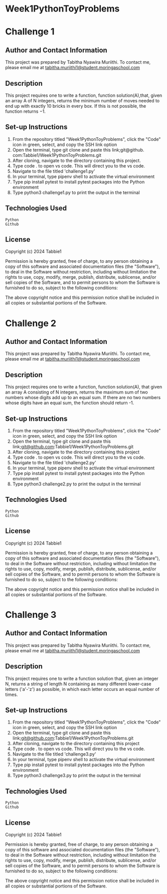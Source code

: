 # Week1PythonToyProblems
# Challenge 1
## Author and Contact Information
This project was prepared by Tabitha Nyawira Muriithi. 
To contact me, please email me at tabitha.muriithi1@student.moringaschool.com 
## Description
This project requires one to write a function, function solution(A),that, given an array A of N integers, returns the minimum number of moves needed to end up with exactly 10 bricks in every box. If this is not possible, the function returns −1.

## Set-up Instructions
1. From the repository titled "Week1PythonToyProblems", click the "Code" icon in green, select, and copy the SSH link option
2. Open the terminal, type git clone and paste this link;git@github.    com:Tabbie1/Week1PythonToyProblems.git
3. After cloning, navigate to the directory containing this project. 
4. Type code . to open vs code. This will direct you to the vs code. 
5. Navigate to the file titled 'challenge1.py'
6. In your terminal, type pipenv shell to activate the virtual environment
7. Type pip install pytest to install pytest packages into the Python environment
8. Type python3 challenge1.py to print the output in the terminal 


## Technologies Used
    Python
    Github

## License 
Copyright (c) 2024 Tabbie1

Permission is hereby granted, free of charge, to any person obtaining a copy
of this software and associated documentation files (the "Software"), to deal
in the Software without restriction, including without limitation the rights
to use, copy, modify, merge, publish, distribute, sublicense, and/or sell
copies of the Software, and to permit persons to whom the Software is
furnished to do so, subject to the following conditions:

The above copyright notice and this permission notice shall be included in all
copies or substantial portions of the Software.

# Challenge 2
## Author and Contact Information
This project was prepared by Tabitha Nyawira Muriithi. 
To contact me, please email me at tabitha.muriithi1@student.moringaschool.com 
## Description
This project requires one to write a function, function solution(A), that given an array A consisting of N integers, returns the maximum sum of two numbers whose digits add up to an equal sum. If there are no two numbers whose digits have an equal sum, the function should return -1.
## Set-up Instructions
1. From the repository titled "Week1PythonToyProblems", click the "Code" icon in green, select, and copy the SSH link option
2. Open the terminal, type git clone and paste this link;git@github.com:Tabbie1/Week1PythonToyProblems.git
3. After cloning, navigate to the directory containing this project 
4. Type code . to open vs code. This will direct you to the vs code. 
5. Navigate to the file titled 'challenge2.py'
6. In your terminal, type pipenv shell to activate the virtual environment
7. Type pip install pytest to install pytest packages into the Python environment
8. Type python3 challenge2.py to print the output in the terminal 

## Technologies Used
    Python
    Github

## License 
Copyright (c) 2024 Tabbie1

Permission is hereby granted, free of charge, to any person obtaining a copy
of this software and associated documentation files (the "Software"), to deal
in the Software without restriction, including without limitation the rights
to use, copy, modify, merge, publish, distribute, sublicense, and/or sell
copies of the Software, and to permit persons to whom the Software is
furnished to do so, subject to the following conditions:

The above copyright notice and this permission notice shall be included in all
copies or substantial portions of the Software.

# Challenge 3
## Author and Contact Information
This project was prepared by Tabitha Nyawira Muriithi. 
To contact me, please email me at tabitha.muriithi1@student.moringaschool.com 
## Description
This project requires one to write a function solution that, given an integer N, returns a string of length N containing as many different lower-case letters ('a'-'z') as possible, in which each letter occurs an equal number of times.

## Set-up Instructions
1. From the repository titled "Week1PythonToyProblems", click the "Code" icon in green, select, and copy the SSH link option
2. Open the terminal, type git clone and paste this link;git@github.com:Tabbie1/Week1PythonToyProblems.git
3. After cloning, navigate to the directory containing this project 
4. Type code . to open vs code. This will direct you to the vs code. 
5. Navigate to the file titled 'challenge3.py'
6. In your terminal, type pipenv shell to activate the virtual environment
7. Type pip install pytest to install pytest packages into the Python environment
8. Type python3 challenge3.py to print the output in the terminal 

## Technologies Used
    Python
    Github

## License 
Copyright (c) 2024 Tabbie1

Permission is hereby granted, free of charge, to any person obtaining a copy
of this software and associated documentation files (the "Software"), to deal
in the Software without restriction, including without limitation the rights
to use, copy, modify, merge, publish, distribute, sublicense, and/or sell
copies of the Software, and to permit persons to whom the Software is
furnished to do so, subject to the following conditions:

The above copyright notice and this permission notice shall be included in all
copies or substantial portions of the Software.
